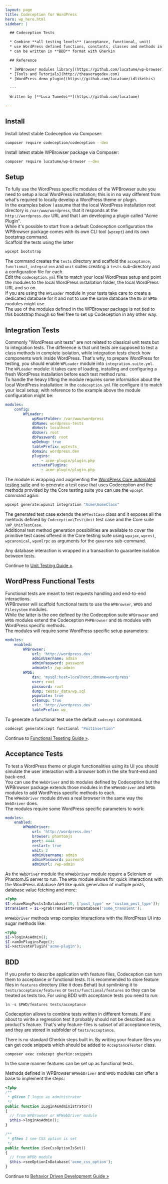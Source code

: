 ```yaml
---
layout: page
title: Codeception for WordPress
hero: wp_hero.html
sidebar: |

  ## Codeception Tests

  * Combine **all testing levels** (acceptance, functional, unit)
  * use WordPress defined functions, constants, classes and methods in any test
  * can be written in **BDD** format with Gherkin

  ## Reference

  * [WPBrowser modules library](https://github.com/lucatume/wp-browser)
  * [Tools and Tutorials](http://theaveragedev.com)
  * [WordPress demo plugin](https://github.com/lucatume/idlikethis)

  ---

  Written by [**Luca Tumedei**](https://github.com/lucatume)

---
```


## Install

Install latest stable Codeception via Composer:

```bash
composer require codeception/codeception --dev
```

Install latest stable WPBrowser package via Composer:

```bash
composer require lucatume/wp-browser --dev
```

## Setup

To fully use the WordPress specific modules of the WPBrowser suite you need to setup a local WordPress installation; this is in no way different from what's required to locally develop a WordPress theme or plugin.  
In the examples below I assume that the local WordPress installation root directory is `/var/www/wordpress`, that it responds at the `http://wordpress.dev` URL and that I am developing a plugin called "Acme Plugin".  
While it's possible to start from a default Codeception configuration the WPBrowser package comes with its own CLI tool (`wpcept`) and its own bootstrap command.  
Scaffold the tests using the latter

```bash
wpcept bootstrap
```

The command creates the `tests` directory and scaffold the `acceptance`, `functional`, `integration` and `unit` suites creating a `tests` sub-directory and a configuration file for each.  
Edit the `codeception.yml` file to match your local WordPress setup and point the modules to the local WordPress installation folder, the local WordPress URL and so on.  
If you are using the `WPLoader` module in your tests take care to create a dedicated database for it and not to use the same database the `Db` or `WPDb` modules might use.  
The use of the modules defined in the WPBrowser package is not tied to this bootstrap though so feel free to set up Codeception in any other way.

## Integration Tests
Commonly "WordPress unit tests" are not related to classical unit tests but to integration tests. The difference is that unit tests are supposed to test a class methods in complete isolation, while integration tests check how components work inside WordPress. That's why, to prepare WordPress for testing, you should enable `WPLoader` module into `integration.suite.yml`.  
The `WPLoader` module: it takes care of loading, installing and configuring a fresh WordPress installation before each test method runs.  
To handle the heavy lifting the module requires some information about the local WordPress installation: in the `codeception.yml` file configure it to match your local setup; with reference to the example above the module configuration might be:

```yaml
modules:
    config:
        WPLoader:
            wpRootFolder: /var/www/wordpress
            dbName: wordpress-tests
            dbHost: localhost
            dbUser: root
            dbPassword: root
            wpDebug: true
            tablePrefix: wptests_
            domain: wordpress.dev
            plugins:
                - acme-plugin/plugin.php
            activatePlugins:
                - acme-plugin/plugin.php
```

The module is wrapping and augmenting the [WordPress Core automated testing suite](https://make.wordpress.org/core/handbook/testing/automated-testing/phpunit/) and to generate a test case that uses Codeception and the methods provided by the Core testing suite you can use the `wpcept` command again:

```bash
wpcept generate:wpunit integration "Acme\SomeClass"
```

The generated test case extends the `WPTestCase` class and it exposes all the mehtods defined by `Codeception\Test\Unit` test case and the Core suite `\WP_UnitTestCase`.  
Additional test method generation possibilities are available to cover the primitive test cases offered in the Core testing suite using `wpajax`, `wprest`, `wpcanonical`, `wpxmlrpc` as arguments for the `generate` sub-command.  

Any database interaction is wrapped in a transaction to guarantee isolation between tests.

<div class="alert alert-warning">
  <span class="glyphicon glyphicon-info-sign" aria-hidden="true"></span>
  Continue to <a href="http://codeception.com/docs/05-UnitTests">Unit Testing Guide &raquo;</a>.
</div>

## WordPress Functional Tests
Functional tests are meant to test requests handling and end-to-end interactions.  
WPBrowser will scaffold functional tests to use the `WPBrowser`, `WPDb` and `Filesystem` modules.  
While the latter is the one defined by the Codeception suite `WPBrowser` and `WPDb` modules extend the Codeception `PHPBrowser` and `Db` modules with WordPress specific methods.  
The modules will require some WordPress specific setup parameters:

```yaml
modules:
    enabled:
        WPBrowser:
            url: 'http://wordpress.dev'
            adminUsername: admin
            adminPassword: password
            adminUrl: /wp-admin
        WPDb:
            dsn: 'mysql:host=localhost;dbname=wordpress'
            user: root
            password: root
            dump: tests/_data/wp.sql
            populate: true
            cleanup: true
            url: 'http://wordpress.dev'
            tablePrefix: wp_
```

To generate a functional test use the default `codecept` commmand.

```bash
codecept generate:cept functional "PostInsertion"
```

<div class="alert alert-warning">
  <span class="glyphicon glyphicon-info-sign" aria-hidden="true"></span>
  Continue to <a href="http://codeception.com/docs/04-FunctionalTests">Functional Teseting Guide &raquo;</a>.
</div>

## Acceptance Tests

To test a WordPress theme or plugin functionalities using its UI you should simulate the user interaction with a browser both in the site front-end and back-end.  
You can use the `WebDriver` and `Db` modules defined by Codeception but the WPBrowser package extends those modules in the `WPWebDriver` and `WPDb` modules to add WordPress specific methods to each.  
The `WPWebDriver` module drives a real browser in the same way the `WebDriver` does.  
The modules require some WordPress specific parameters to work:

```yaml
modules:
    enabled:
        WPWebDriver:
            url: 'http://wordpress.dev'
            browser: phantomjs
            port: 4444
            restart: true
            wait: 2
            adminUsername: admin
            adminPassword: password
            adminUrl: /wp-admin
```

As the `WebDriver` module the `WPWebDriver` module require a Selenium or PhantomJS server to run.
The `WPDb` module allows for quick interactions with the WordPress database API like quick generation of multiple posts, database value fetching and more:

```php
<?php
$I->haveManyPostsInDatabase(10, ['post_type' => 'custom_post_type']);
$transient = $I->grabTransientFromDatabase('some_transient');
```
`WPWebDriver` methods wrap complex interactions with the WordPress UI into sugar methods like:

```php
<?php
$I->loginAsAdmin();
$I->amOnPluginsPage();
$I->activatePlugin('acme-plugin');
```

## BDD

If you prefer to describe application with feature files, Codeception can turn them to acceptance or functional tests. It is recommended to store feature files in `features` directory (like it does Behat) but symlinking it to `tests/acceptance/features` or `tests/functional/features` so they can be treated as tests too. For using BDD with acceptance tests you need to run:

```
ln -s $PWD/features tests/acceptance
```

Codeception allows to combine tests written in different formats. If are about to wirite a regression test it probably should not be described as a product's feature. That's why feature-files is subset of all acceptance tests, and they are stored in subfolder of `tests/acceptance`. 

There is no standard Gherkin steps built in. By writing your feature files you can get code snippets which should be added to `AcceptanceTester` class. 

```
composer exec codecept gherkin:snippets
```

In the same manner features can be set up as functional tests.

Methods defined in WPBrowser `WPWebDriver` and `WPDb` modules can offer a base to implement the steps:

```php
<?php
/**
 * @Given I login as administrator
 */
public function iLoginAsAdministrator()
{
  // from WPBrowser or WPWebDriver module
  $this->loginAsAdmin();
}

/**
 * @Then I see CSS option is set
 */
public function iSeeCssOptionIsSet()
{
  // from WPDb module
  $this->seeOptionInDatabase('acme_css_option');
}
```

<div class="alert alert-warning">
  <span class="glyphicon glyphicon-info-sign" aria-hidden="true"></span>
  Continue to <a href="http://codeception.com/docs/07-BDD">Behavior Driven Development Guide &raquo;</a>
</div>

